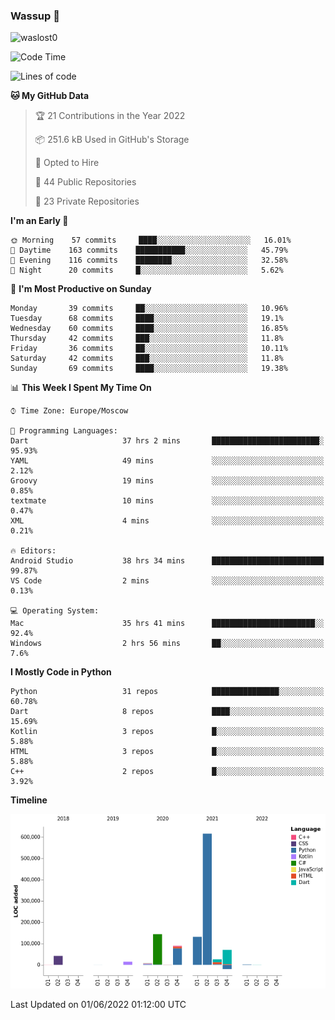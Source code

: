 ### Wassup 👋

<p align="left"> <img src="https://komarev.com/ghpvc/?username=waslost0" alt="waslost0" /></p>

<!--START_SECTION:waka-->
![Code Time](http://img.shields.io/badge/Code%20Time-0%20secs-blue)

![Lines of code](https://img.shields.io/badge/From%20Hello%20World%20I%27ve%20Written-1%20Million%20lines%20of%20code-blue)

**🐱 My GitHub Data** 

> 🏆 21 Contributions in the Year 2022
 > 
> 📦 251.6 kB Used in GitHub's Storage 
 > 
> 💼 Opted to Hire
 > 
> 📜 44 Public Repositories 
 > 
> 🔑 23 Private Repositories  
 > 
**I'm an Early 🐤** 

```text
🌞 Morning    57 commits     ████░░░░░░░░░░░░░░░░░░░░░   16.01% 
🌆 Daytime    163 commits    ███████████░░░░░░░░░░░░░░   45.79% 
🌃 Evening    116 commits    ████████░░░░░░░░░░░░░░░░░   32.58% 
🌙 Night      20 commits     █░░░░░░░░░░░░░░░░░░░░░░░░   5.62%

```
📅 **I'm Most Productive on Sunday** 

```text
Monday       39 commits     ██░░░░░░░░░░░░░░░░░░░░░░░   10.96% 
Tuesday      68 commits     ████░░░░░░░░░░░░░░░░░░░░░   19.1% 
Wednesday    60 commits     ████░░░░░░░░░░░░░░░░░░░░░   16.85% 
Thursday     42 commits     ███░░░░░░░░░░░░░░░░░░░░░░   11.8% 
Friday       36 commits     ██░░░░░░░░░░░░░░░░░░░░░░░   10.11% 
Saturday     42 commits     ███░░░░░░░░░░░░░░░░░░░░░░   11.8% 
Sunday       69 commits     ████░░░░░░░░░░░░░░░░░░░░░   19.38%

```


📊 **This Week I Spent My Time On** 

```text
⌚︎ Time Zone: Europe/Moscow

💬 Programming Languages: 
Dart                     37 hrs 2 mins       ████████████████████████░   95.93% 
YAML                     49 mins             ░░░░░░░░░░░░░░░░░░░░░░░░░   2.12% 
Groovy                   19 mins             ░░░░░░░░░░░░░░░░░░░░░░░░░   0.85% 
textmate                 10 mins             ░░░░░░░░░░░░░░░░░░░░░░░░░   0.47% 
XML                      4 mins              ░░░░░░░░░░░░░░░░░░░░░░░░░   0.21%

🔥 Editors: 
Android Studio           38 hrs 34 mins      █████████████████████████   99.87% 
VS Code                  2 mins              ░░░░░░░░░░░░░░░░░░░░░░░░░   0.13%

💻 Operating System: 
Mac                      35 hrs 41 mins      ███████████████████████░░   92.4% 
Windows                  2 hrs 56 mins       ██░░░░░░░░░░░░░░░░░░░░░░░   7.6%

```

**I Mostly Code in Python** 

```text
Python                   31 repos            ███████████████░░░░░░░░░░   60.78% 
Dart                     8 repos             ████░░░░░░░░░░░░░░░░░░░░░   15.69% 
Kotlin                   3 repos             █░░░░░░░░░░░░░░░░░░░░░░░░   5.88% 
HTML                     3 repos             █░░░░░░░░░░░░░░░░░░░░░░░░   5.88% 
C++                      2 repos             █░░░░░░░░░░░░░░░░░░░░░░░░   3.92%

```


**Timeline**

![Chart not found](https://raw.githubusercontent.com/waslost0/waslost0/master/charts/bar_graph.png) 


 Last Updated on 01/06/2022 01:12:00 UTC
<!--END_SECTION:waka-->


